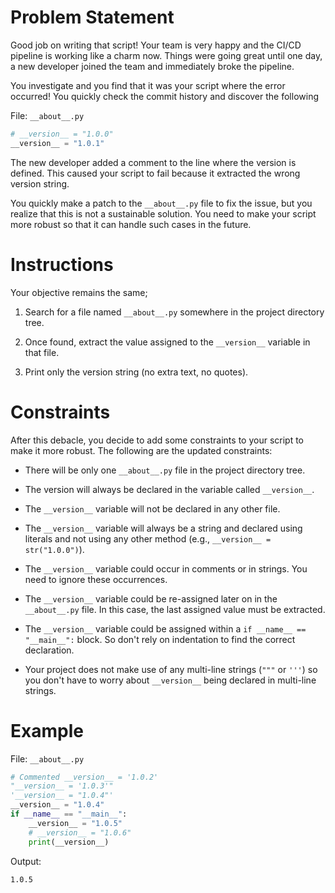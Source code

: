 # Problem Statement

Good job on writing that script! Your team is very happy and the CI/CD pipeline is working like a charm now. Things were going great until one day, a new developer joined the team and immediately broke the pipeline.

You investigate and you find that it was your script where the error occurred! You quickly check the commit history and discover the following

File: `__about__.py`

```python
# __version__ = "1.0.0"
__version__ = "1.0.1"
```

The new developer added a comment to the line where the version is defined. This caused your script to fail because it extracted the wrong version string.

You quickly make a patch to the `__about__.py` file to fix the issue, but you realize that this is not a sustainable solution. You need to make your script more robust so that it can handle such cases in the future.

# Instructions

Your objective remains the same;

1. Search for a file named `__about__.py` somewhere in the project directory tree.

2. Once found, extract the value assigned to the `__version__` variable in that file.

3. Print only the version string (no extra text, no quotes).

# Constraints

After this debacle, you decide to add some constraints to your script to make it more robust. The following are the updated constraints:

- There will be only one `__about__.py` file in the project directory tree.

- The version will always be declared in the variable called `__version__`.

- The `__version__` variable will not be declared in any other file.

- The `__version__` variable will always be a string and declared using literals and not using any other method (e.g., `__version__ = str("1.0.0")`).

- The `__version__` variable could occur in comments or in strings. You need to ignore these occurrences.

- The `__version__` variable could be re-assigned later on in the `__about__.py` file. In this case, the last assigned value must be extracted.

- The `__version__` variable could be assigned within a `if __name__ == "__main__":` block. So don't rely on indentation to find the correct declaration.

- Your project does not make use of any multi-line strings (`"""` or `'''`) so you don't have to worry about `__version__` being declared in multi-line strings.

# Example

File: `__about__.py`

```python
# Commented __version__ = '1.0.2'
"__version__ = '1.0.3'"
'__version__ = "1.0.4"'
__version__ = "1.0.4"
if __name__ == "__main__":
    __version__ = "1.0.5"
    # __version__ = "1.0.6"
    print(__version__)
```

Output:

```
1.0.5
```
